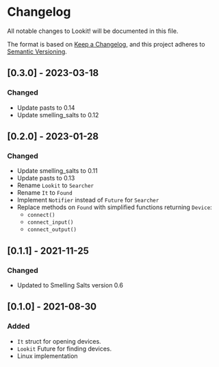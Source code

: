 # Changelog
All notable changes to Lookit! will be documented in this file.

The format is based on [Keep a Changelog](https://keepachangelog.com/en/1.0.0/),
and this project adheres to [Semantic Versioning](https://github.com/AldaronLau/semver).

## [0.3.0] - 2023-03-18
### Changed
 - Update pasts to 0.14
 - Update smelling_salts to 0.12

## [0.2.0] - 2023-01-28
### Changed
 - Update smelling_salts to 0.11
 - Update pasts to 0.13
 - Rename `Lookit` to `Searcher`
 - Rename `It` to `Found`
 - Implement `Notifier` instead of `Future` for `Searcher`
 - Replace methods on `Found` with simplified functions returning `Device`:
   - `connect()`
   - `connect_input()`
   - `connect_output()`

## [0.1.1] - 2021-11-25
### Changed
 - Updated to Smelling Salts version 0.6

## [0.1.0] - 2021-08-30
### Added
 - `It` struct for opening devices.
 - `Lookit` Future for finding devices.
 - Linux implementation
